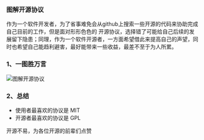 ### 图解开源协议

作为一个软件开发者，为了省事难免会从github上搜索一些开源的代码来协助完成自己目前的工作，但是面对形形色色的 开源协议，选择错了可能给自己后续的发展留下隐患；同理，作为一个软件开源者，一方面希望借此来提高自己的声望，同时也希望自己能趋利避害，最好能带来一些收益，最差不至于为人所累。

### 1、一图胜万言

![图解开源协议](https://s1.ax1x.com/2020/10/12/0Wl6R1.png)

### 2、总结

+ 使用者最喜欢的协议是 MIT
+ 开源者最喜欢的协议是 GPL

开源不易，为各位开源的前辈们点赞